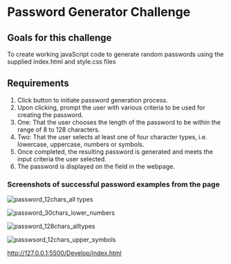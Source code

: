 # Password Generator Challenge

## Goals for this challenge

To create working javaScript code to generate random passwords using the supplied index.html and style.css files

## Requirements

1. Click button to initiate password generation process.
2. Upon clicking, prompt the user with various criteria to be used for creating the password.
3. One: That the user chooses the length of the password to be within the range of 8 to 128 characters.
4. Two: That the user selects at least one of four character types, i.e. lowercase, uppercase, numbers or symbols.
5. Once completed, the resulting password is generated and meets the input criteria the user selected.
6. The password is displayed on the field in the webpage.


### Screenshots of successful password examples from the page

![password_12chars_all types](https://user-images.githubusercontent.com/25494815/150714337-8ad58f89-efdd-4bfa-b457-f49fe4e96a6b.png)

![password_30chars_lower_numbers](https://user-images.githubusercontent.com/25494815/150714402-12595ed8-9d42-4095-9ad0-146dffaf95ba.png)

![password_128chars_alltypes](https://user-images.githubusercontent.com/25494815/150714403-8f7571ff-7b59-48b5-8bed-96fdbc634d69.png)

![passwsord_12chars_upper_symbols](https://user-images.githubusercontent.com/25494815/150714404-ea1eb0c2-27b7-4234-846b-e02edfb5a2bf.png)


http://127.0.0.1:5500/Develop/index.html
